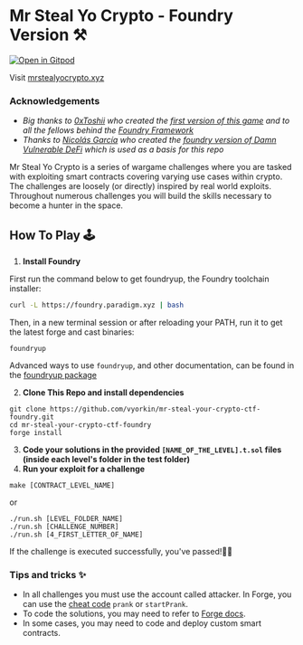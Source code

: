 # Mr Steal Yo Crypto - Foundry Version ⚒️

[![Open in Gitpod](https://gitpod.io/button/open-in-gitpod.svg)](https://gitpod.io/#https://github.com/vyorkin/mr-steal-your-crypto-ctf-foundry)

Visit [mrstealyocrypto.xyz](https://mrstealyocrypto.xyz/)

### Acknowledgements

- _Big thanks to [0xToshii](https://twitter.com/0xToshii) who created the [first version of this game](https://github.com/tinchoabbate/damn-vulnerable-defi/tree/v2.0.0) and to all the fellows behind the [Foundry Framework](https://github.com/0xToshii/mr-steal-yo-crypto-ctf)_
- _Thanks to [Nicolás García](https://twitter.com/ngp2311) who created the [foundry version of Damn Vulnerable DeFi](https://github.com/nicolasgarcia214/damn-vulnerable-defi-foundry) which is used as a basis for this repo_

Mr Steal Yo Crypto is a series of wargame challenges where you are tasked with exploiting smart contracts covering varying use cases within crypto.
The challenges are loosely (or directly) inspired by real world exploits. Throughout numerous challenges you will build the skills necessary to become a hunter in the space.

## How To Play 🕹️

1.  **Install Foundry**

First run the command below to get foundryup, the Foundry toolchain installer:

```bash
curl -L https://foundry.paradigm.xyz | bash
```

Then, in a new terminal session or after reloading your PATH, run it to get the latest forge and cast binaries:

```console
foundryup
```

Advanced ways to use `foundryup`, and other documentation, can be found in the [foundryup package](./foundryup/README.md)

2. **Clone This Repo and install dependencies**

```
git clone https://github.com/vyorkin/mr-steal-your-crypto-ctf-foundry.git
cd mr-steal-your-crypto-ctf-foundry
forge install
```

3. **Code your solutions in the provided `[NAME_OF_THE_LEVEL].t.sol` files (inside each level's folder in the test folder)**
4. **Run your exploit for a challenge**

```
make [CONTRACT_LEVEL_NAME]
```

or

```
./run.sh [LEVEL_FOLDER_NAME]
./run.sh [CHALLENGE_NUMBER]
./run.sh [4_FIRST_LETTER_OF_NAME]
```

If the challenge is executed successfully, you've passed!🙌🙌

### Tips and tricks ✨

- In all challenges you must use the account called attacker. In Forge, you can use the [cheat code](https://github.com/gakonst/foundry/tree/master/forge#cheat-codes) `prank` or `startPrank`.
- To code the solutions, you may need to refer to [Forge docs](https://onbjerg.github.io/foundry-book/forge/index.html).
- In some cases, you may need to code and deploy custom smart contracts.
